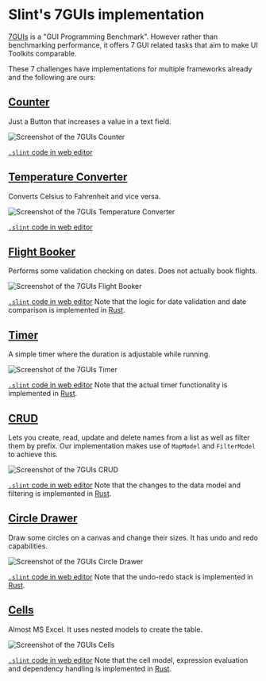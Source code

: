 # Slint's 7GUIs implementation

[7GUIs](https://eugenkiss.github.io/7guis/) is a "GUI Programming Benchmark".
However rather than benchmarking performance, it offers 7 GUI related tasks that aim to make UI Toolkits comparable.

These 7 challenges have implementations for multiple frameworks already and the following are ours:

## [Counter](https://eugenkiss.github.io/7guis/tasks#counter)
Just a Button that increases a value in a text field.

![Screenshot of the 7GUIs Counter](https://user-images.githubusercontent.com/22800467/168557310-60219332-4774-4ebc-8584-7a973c7918c0.png "Counter")

[`.slint` code in web editor](https://slint-ui.com/editor/?load_url=https://raw.githubusercontent.com/slint-ui/slint/master/examples/7guis/counter.slint)

## [Temperature Converter](https://eugenkiss.github.io/7guis/tasks/#temp)
Converts Celsius to Fahrenheit and vice versa.

![Screenshot of the 7GUIs Temperature Converter](https://user-images.githubusercontent.com/22800467/168557382-d00e22e5-c65b-430a-a6a4-72665445f98d.png "Temperature Converter")

[`.slint` code in web editor](https://slint-ui.com/editor/?load_url=https://raw.githubusercontent.com/slint-ui/slint/master/examples/7guis/tempconv.slint)

## [Flight Booker](https://eugenkiss.github.io/7guis/tasks/#flight)
Performs some validation checking on dates.
Does not actually book flights.

![Screenshot of the 7GUIs Flight Booker](https://user-images.githubusercontent.com/22800467/168557449-769df1cd-f967-4e14-bc5c-d8eeccc33305.png "Flight Booker")

[`.slint` code in web editor](https://slint-ui.com/editor/?load_url=https://raw.githubusercontent.com/slint-ui/slint/master/examples/7guis/booker.slint)
Note that the logic for date validation and date comparison is implemented in [Rust](./booker.rs).

## [Timer](https://eugenkiss.github.io/7guis/tasks/#timer)
A simple timer where the duration is adjustable while running.

![Screenshot of the 7GUIs Timer](https://user-images.githubusercontent.com/22800467/168557131-68382191-9228-4d58-9683-6648ab5e7efd.png "Timer")

[`.slint` code in web editor](https://slint-ui.com/editor/?load_url=https://raw.githubusercontent.com/slint-ui/slint/master/examples/7guis/timer.slint)
Note that the actual timer functionality is implemented in [Rust](./timer.rs).

## [CRUD](https://eugenkiss.github.io/7guis/tasks/#crud)
Lets you create, read, update and delete names from a list as well as filter them by prefix.
Our implementation makes use of `MapModel` and `FilterModel` to achieve this.

![Screenshot of the 7GUIs CRUD](https://user-images.githubusercontent.com/22800467/168557502-93c87141-3eb5-410c-9b83-4b7342727e37.png "CRUD")

[`.slint` code in web editor](https://slint-ui.com/editor/?load_url=https://raw.githubusercontent.com/slint-ui/slint/master/examples/7guis/crud.slint)
Note that the changes to the data model and filtering is implemented in [Rust](./crud.rs).

## [Circle Drawer](https://eugenkiss.github.io/7guis/tasks/#circle)
Draw some circles on a canvas and change their sizes. It has undo and redo capabilities.

![Screenshot of the 7GUIs Circle Drawer](https://user-images.githubusercontent.com/22800467/168557533-7632efba-3b3b-459d-a8c0-6f166fa42e23.png "Circle Drawer")

[`.slint` code in web editor](https://slint-ui.com/editor/?load_url=https://raw.githubusercontent.com/slint-ui/slint/master/examples/7guis/circledraw.slint)
Note that the undo-redo stack is implemented in [Rust](./circledraw.rs).

## [Cells](https://eugenkiss.github.io/7guis/tasks/#cells)
Almost MS Excel. It uses nested models to create the table.

![Screenshot of the 7GUIs Cells](https://user-images.githubusercontent.com/22800467/168557595-95ad3255-006c-416a-bccd-8f5251adebd7.png "Cells")

[`.slint` code in web editor](https://slint-ui.com/editor/?load_url=https://raw.githubusercontent.com/slint-ui/slint/master/examples/7guis/cells.slint)
Note that the cell model, expression evaluation and dependency handling is implemented in [Rust](./cells.rs).
